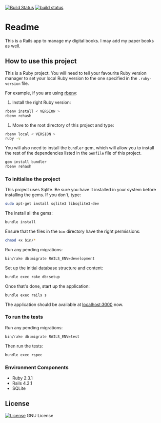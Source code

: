 [![Build Status](https://travis-ci.org/octopusinvitro/kitepkana.svg?branch=master)](https://travis-ci.org/octopusinvitro/kitepkana)
[![build status](https://gitlab.com/octopusinvitro/kitepkana/badges/master/build.svg)](https://gitlab.com/octopusinvitro/kitepkana/commits/master)


# Readme

This is a Rails app to manage my digital books. I may add my paper books as well.

## How to use this project

This is a Ruby project.
You will need to tell your favourite Ruby version manager to set your local Ruby version to the one specified in the `.ruby-version` file.

For example, if you are using [rbenv](https://cbednarski.com/articles/installing-ruby/):

1. Install the right Ruby version:
```bash
rbenv install < VERSION >
rbenv rehash
```
1. Move to the root directory of this project and type:
```bash
rbenv local < VERSION >
ruby -v
```

You will also need to install the `bundler` gem, which will allow you to install the rest of the dependencies listed in the `Gemfile` file of this project.

```bash
gem install bundler
rbenv rehash
```


### To initialise the project

This project uses Sqlite. Be sure you have it installed in your system before installing the gems. If you don't, type:

```bash
sudo apt-get install sqlite3 libsqlite3-dev
```

The install all the gems:

```bash
bundle install
```

Ensure that the files in the `bin` directory have the right permissions:

```bash
chmod +x bin/*
```

Run any pending migrations:

```bash
bin/rake db:migrate RAILS_ENV=development
```

Set up the initial database structure and content:

```bash
bundle exec rake db:setup
```

Once that's done, start up the application:

```bash
bundle exec rails s
```

The application should be available at [localhost:3000](http://localhost:3000) now.


### To run the tests

Run any pending migrations:

```bash
bin/rake db:migrate RAILS_ENV=test
```

Then run the tests:

```bash
bundle exec rspec
```


### Environment Components

- Ruby 2.3.1
- Rails 4.2.1
- SQLite


## License

[![License](https://img.shields.io/badge/gnu-license-green.svg?style=flat)](https://opensource.org/licenses/GPL-2.0)
GNU License
